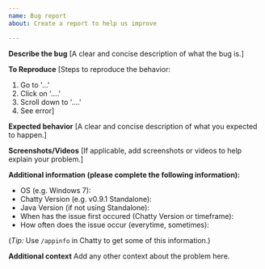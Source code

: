 ```yaml
---
name: Bug report
about: Create a report to help us improve

---
```


**Describe the bug**
[A clear and concise description of what the bug is.]

**To Reproduce**
[Steps to reproduce the behavior:
1. Go to '...'
2. Click on '....'
3. Scroll down to '....'
4. See error]

**Expected behavior**
[A clear and concise description of what you expected to happen.]

**Screenshots/Videos**
[If applicable, add screenshots or videos to help explain your problem.]

**Additional information (please complete the following information):**
- OS (e.g. Windows 7): 
- Chatty Version (e.g. v0.9.1 Standalone): 
- Java Version (if not using Standalone): 
- When has the issue first occured (Chatty Version or timeframe): 
- How often does the issue occur (everytime, sometimes): 

(*Tip:* Use `/appinfo` in Chatty to get some of this information.)

**Additional context**
Add any other context about the problem here.
